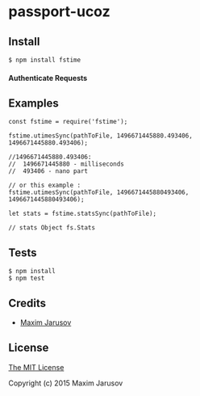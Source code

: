 # passport-ucoz

## Install

    $ npm install fstime

#### Authenticate Requests



## Examples

	const fstime = require('fstime');
	
	fstime.utimesSync(pathToFile, 1496671445880.493406, 1496671445880.493406);
	
	//1496671445880.493406: 
	//	1496671445880 - milliseconds
	//	493406 - nano part
	
	// or this example :
	fstime.utimesSync(pathToFile, 1496671445880493406, 1496671445880493406);
	
	let stats = fstime.statsSync(pathToFile);
	
	// stats Object fs.Stats

## Tests

	$ npm install
	$ npm test

## Credits

  - [Maxim Jarusov](http://github.com/l0gd0g)

## License

[The MIT License](http://opensource.org/licenses/MIT)

Copyright (c) 2015 Maxim Jarusov
